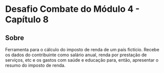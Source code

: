 # Desafio Combate do Módulo 4 - Capítulo 8

## Sobre

Ferramenta para o cálculo do imposto de renda de um país fictício. Recebe os dados do contribuinte como salário anual, renda por prestação de serviços, etc e os gastos com saúde e educação para, então, apresentar o resumo do imposto de renda.
